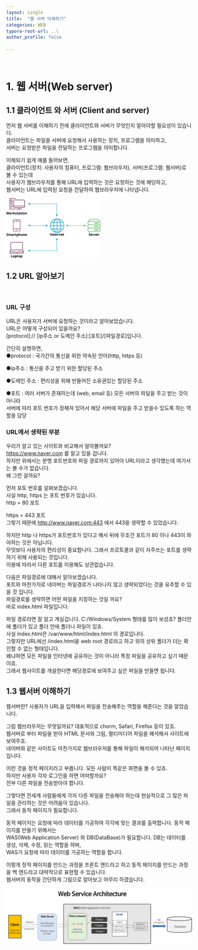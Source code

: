 ```yaml
---
layout: single
title:  "웹 서버 이해하기"
categories: WEB
typora-root-url: ..\
author_profile: false

---
```

<br>

# 1. 웹 서버(Web server)



## 1.1 클라이언트 와 서버 (Client and server)

먼저 웹 서버를 이해하기 전에 클라이언트와 서버가 무엇인지 알아야할 필요성이 있습니다.  
클라이언트는 파일을 서버에 요청해서 사용하는 장치, 프로그램을 의미하고,  
서버는 요청받은 파일을 전달하는 프로그램을 의미합니다. 

이해되기 쉽게 예를 들어보면,  
클라이언트(장치: 사용자의 컴퓨터, 프로그램: 웹브라우저), 서버(프로그램: 웹서버)로 볼 수 있는데  
사용자가 웹브라우저를 통해 URL에 입력하는 것은 요청하는 것에 해당하고,   
웹서버는 URL에 입력된 요청을 전달하여 웹브라우저에 나타냅니다.

<img src="/images/2024-04-17-first/client-server-network.webp" alt="client-server-network" style="zoom: 25%;" />





## 1.2 URL 알아보기

<br>

### URL 구성

URL은 사용자가 서버에 요청하는 것이라고 알아보았습니다.  
URL은 어떻게 구성되어 있을까요?    
[protocol]:// [ip주소 or 도메인 주소]:[포트]/[파일경로]입니다.

 

간단히 설명하면,  
●protocol : 국가간의 통신을 위한 약속된 언어(http, https 등)

●ip주소 : 통신을 주고 받기 위한 할당된 주소

●도메인 주소 : 편리성을 위해 만들어진 소유권있는 할당된 주소

●포트 : 여러 서버가 존재하는데 (web, email 등) 모든 서버의 파일을  주고 받는 것이 아니라  
서버에 따라 포트 번호가 정해져 있어서 해당 서버에 파일을 주고 받을수 있도록 하는 역할을 담당  



### URL에서 생략된 부분

우리가 알고 있는 사이트와 비교해서 알아볼까요?  
https://www.naver.com 를 알고 있을 겁니다.  
하지만 위에서는 분명 포트번호와 파일 경로까지 있어야 URL이라고 생각했는데 여기서는 볼 수가 없습니다.  
왜 그런 걸까요?  



먼저 포토 번호를 살펴보겠습니다.  
사실 http, https 는 포트 번호가 있습니다.  
http  =  80 포트 

https = 443 포트  
그렇기 때문에 http://www.naver.com:443 에서 443을 생략할 수 있었습니다.

하지만 http 나 https가 포트번호가 있다고 해서 뒤에 무조건 포트가 80 이나 443이 와야하는 것은 아닙니다.  
무엇보다 사용자의 편리성이 중요합니다.  그래서 프로토콜과 같이 자주쓰는 포트를 생략하기 위해  사용되는 것입니다.  
이용에 따라서 다른 포트를 이용해도 상관없습니다.  



다음은 파일경로에 대해서 알아보겠습니다.  
포트와 마찬가지로 네이버는 파일경로가 나타나지 않고 생략되었다는 것을 유추할 수 있을 것 입니다.  
파일경로를 생략하면 어떤 파일을 지칭하는 것일 까요?  
바로 index.html 파일입니다.  



파일 경로라면 잘 알고 계실겁니다. C:/Windows/System 형태를 많이 보셨죠? 폴더안에 폴더가 있고 폴더 안에 폴더나 파일이 있죠.  
사실 index.html은 /var/www/html/index.html 의 경로입니다.  
그렇지만 URL에선 /index.html을 web root 경로라고 하고 위의 상위 폴더가 더는 확인할 수 없는 형태입니다.  
왜냐하면 모든 파일을 인터넷에 공유하는 것이 아니라 특정 파일을 공유하고 싶기 때문이죠.  
그래서 웹사이트를 개설한다면 해당경로에 보여주고 싶은 파일을 만들면 됩니다.



## 1.3 웹서버 이해하기

웹서버란? 사용자가  URL을 입력해서 파일을 전송해주는 역할을 해준다는 것을 알았습니다.  



그럼 웹브라우저는 무엇일까요? 대표적으로 chorm, Safari, Firefox 등이 있죠.   
웹서버로 부터 파일을 받아 HTML 문서와 그림, 멀티미디어 파일을 해석해서 사이트에 보여주죠.  
네이버와 같은 사이트도 마찬가지로 웹브라우저를 통해 파일이 해석되어 나타난 페이지입니다.  



이런 것을 정적 페이지라고 부릅니다. 모든 사람이 똑같은 화면을 볼 수 있죠.  
하지만 사용자 각자 로그인을 하면 어떠할까요?  
전부 다른 파일을 전송받아야 합니다.  



그렇다면 전세계 사람들에게 각자 다른 파일을 전송해야 하는데 현실적으로 그 많은 파일을 관리하는 것은 어려움이 있습니다.  
그래서 동적 페이지가 필요합니다.  



동적 페이지는 요청에 따라 데이터를 가공하여 각각에 맞는 결과를 출력합니다. 동적 페이지를 만들기 위해서는  
WAS(Web Application Server) 와 DB(DataBase)가 필요합니다. DB는 데이터를 생성, 삭제, 수정, 읽는 역할을 하며,  
WAS가 요청에 따라 데이터를 가공하는 역할을 합니다.  



이렇게 정적 페이지를 만드는 과정을 프론트 엔드라고 하고 동적 페이지를 만드는 과정을 백 엔드라고 대략적으로 표현할 수 있습니다.  
웹서버의 동작을 간단하게 그림으로 알아보고 마무리 하겠습니다.

![images_green9930_post_08297dd4-ce30-4330-bd08-62d81569696a_image](/images/2024-04-17-first/images_green9930_post_08297dd4-ce30-4330-bd08-62d81569696a_image.png)









